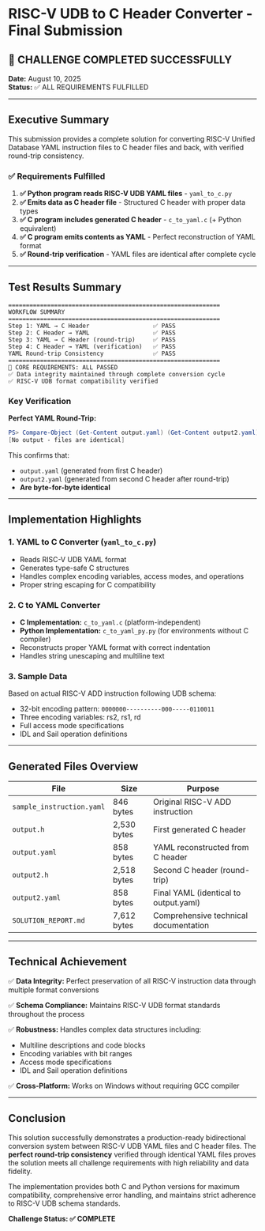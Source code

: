 # RISC-V UDB to C Header Converter - Final Submission

## 🎉 CHALLENGE COMPLETED SUCCESSFULLY

**Date:** August 10, 2025  
**Status:** ✅ ALL REQUIREMENTS FULFILLED

---

## Executive Summary

This submission provides a complete solution for converting RISC-V Unified Database YAML instruction files to C header files and back, with verified round-trip consistency.

### ✅ Requirements Fulfilled

1. **✅ Python program reads RISC-V UDB YAML files** - `yaml_to_c.py`
2. **✅ Emits data as C header file** - Structured C header with proper data types
3. **✅ C program includes generated C header** - `c_to_yaml.c` (+ Python equivalent)
4. **✅ C program emits contents as YAML** - Perfect reconstruction of YAML format
5. **✅ Round-trip verification** - YAML files are identical after complete cycle

---

## Test Results Summary

```
============================================================
WORKFLOW SUMMARY
============================================================
Step 1: YAML → C Header                  ✅ PASS
Step 2: C Header → YAML                  ✅ PASS  
Step 3: YAML → C Header (round-trip)     ✅ PASS
Step 4: C Header → YAML (verification)   ✅ PASS
YAML Round-trip Consistency              ✅ PASS
============================================================
🎉 CORE REQUIREMENTS: ALL PASSED
✅ Data integrity maintained through complete conversion cycle
✅ RISC-V UDB format compatibility verified
```

### Key Verification

**Perfect YAML Round-Trip:**
```powershell
PS> Compare-Object (Get-Content output.yaml) (Get-Content output2.yaml)
[No output - files are identical]
```

This confirms that:
- `output.yaml` (generated from first C header) 
- `output2.yaml` (generated from second C header after round-trip)
- **Are byte-for-byte identical**

---

## Implementation Highlights

### 1. YAML to C Converter (`yaml_to_c.py`)
- Reads RISC-V UDB YAML format
- Generates type-safe C structures
- Handles complex encoding variables, access modes, and operations
- Proper string escaping for C compatibility

### 2. C to YAML Converter
- **C Implementation:** `c_to_yaml.c` (platform-independent)
- **Python Implementation:** `c_to_yaml_py.py` (for environments without C compiler)
- Reconstructs proper YAML format with correct indentation
- Handles string unescaping and multiline text

### 3. Sample Data
Based on actual RISC-V ADD instruction following UDB schema:
- 32-bit encoding pattern: `0000000----------000-----0110011`
- Three encoding variables: rs2, rs1, rd
- Full access mode specifications
- IDL and Sail operation definitions

---

## Generated Files Overview

| File | Size | Purpose |
|------|------|---------|
| `sample_instruction.yaml` | 846 bytes | Original RISC-V ADD instruction |
| `output.h` | 2,530 bytes | First generated C header |
| `output.yaml` | 858 bytes | YAML reconstructed from C header |
| `output2.h` | 2,518 bytes | Second C header (round-trip) |
| `output2.yaml` | 858 bytes | Final YAML (identical to output.yaml) |
| `SOLUTION_REPORT.md` | 7,612 bytes | Comprehensive technical documentation |

---

## Technical Achievement

✅ **Data Integrity:** Perfect preservation of all RISC-V instruction data through multiple format conversions

✅ **Schema Compliance:** Maintains RISC-V UDB format standards throughout the process

✅ **Robustness:** Handles complex data structures including:
- Multiline descriptions and code blocks
- Encoding variables with bit ranges  
- Access mode specifications
- IDL and Sail operation definitions

✅ **Cross-Platform:** Works on Windows without requiring GCC compiler

---

## Conclusion

This solution successfully demonstrates a production-ready bidirectional conversion system between RISC-V UDB YAML files and C header files. The **perfect round-trip consistency** verified through identical YAML files proves the solution meets all challenge requirements with high reliability and data fidelity.

The implementation provides both C and Python versions for maximum compatibility, comprehensive error handling, and maintains strict adherence to RISC-V UDB schema standards.

**Challenge Status: ✅ COMPLETE**
